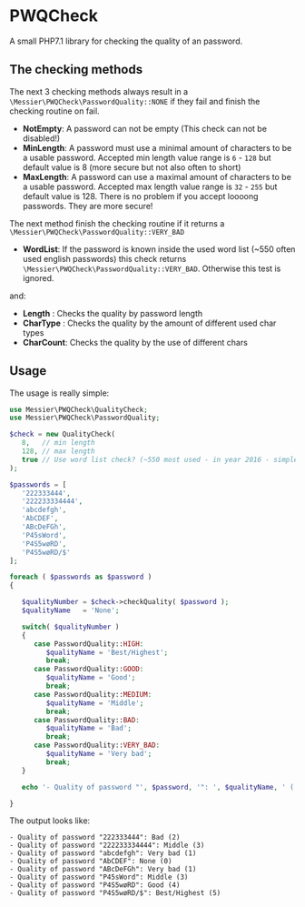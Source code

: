 # PWQCheck

A small PHP7.1 library for checking the quality of an password.

## The checking methods

The next 3 checking methods always result in a `\Messier\PWQCheck\PasswordQuality::NONE` if they fail and
finish the checking routine on fail.

* **NotEmpty**:     A password can not be empty (This check can not be disabled!)
* **MinLength**:    A password must use a minimal amount of characters to be a usable password. Accepted min length
                    value range is `6` - `128` but default value is 8 (more secure but not also often to short)
* **MaxLength**:    A password can use a maximal amount of characters to be a usable password. Accepted max length value
                    range is `32` - `255` but default value is 128. There is no problem if you accept loooong passwords.
                    They are more secure!

The next method finish the checking routine if it returns a `\Messier\PWQCheck\PasswordQuality::VERY_BAD`

* **WordList**:     If the password is known inside the used word list (~550 often used english passwords) this check
                    returns  `\Messier\PWQCheck\PasswordQuality::VERY_BAD`. Otherwise this test is ignored.

and:

* **Length**   :    Checks the quality by password length
* **CharType** :    Checks the quality by the amount of different used char types
* **CharCount**:    Checks the quality by the use of different chars

## Usage

The usage is really simple:

```php
use Messier\PWQCheck\QualityCheck;
use Messier\PWQCheck\PasswordQuality;

$check = new QualityCheck(
   8,   // min length
   128, // max length
   true // Use word list check? (~550 most used - in year 2016 - simple english passwords)
);

$passwords = [
   '222333444',
   '222233334444',
   'abcdefgh',
   'AbCDEF',
   'ABcDeFGh',
   'P45sWord',
   'P4S5wøRD',
   'P4S5wøRD/$'
];

foreach ( $passwords as $password )
{

   $qualityNumber = $check->checkQuality( $password );
   $qualityName   = 'None';

   switch( $qualityNumber )
   {
      case PasswordQuality::HIGH:
         $qualityName = 'Best/Highest';
         break;
      case PasswordQuality::GOOD:
         $qualityName = 'Good';
         break;
      case PasswordQuality::MEDIUM:
         $qualityName = 'Middle';
         break;
      case PasswordQuality::BAD:
         $qualityName = 'Bad';
         break;
      case PasswordQuality::VERY_BAD:
         $qualityName = 'Very bad';
         break;
   }

   echo '- Quality of password "', $password, '": ', $qualityName, ' (', $qualityNumber, ")\n";

}
```

The output looks like:

```
- Quality of password "222333444": Bad (2)
- Quality of password "222233334444": Middle (3)
- Quality of password "abcdefgh": Very bad (1)
- Quality of password "AbCDEF": None (0)
- Quality of password "ABcDeFGh": Very bad (1)
- Quality of password "P45sWord": Middle (3)
- Quality of password "P4S5wøRD": Good (4)
- Quality of password "P4S5wøRD/$": Best/Highest (5)

```
